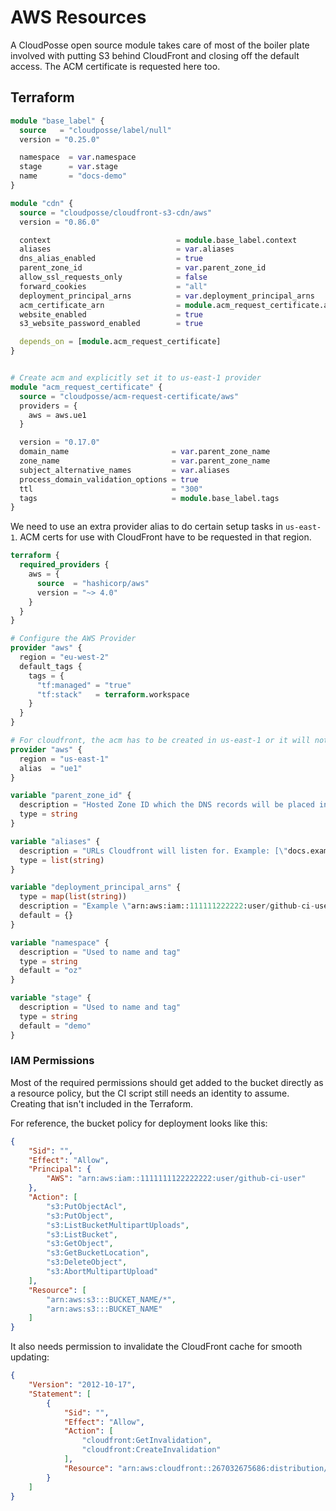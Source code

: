 # AWS Resources

A CloudPosse open source module takes care of most of the boiler plate involved with putting S3 behind CloudFront and closing off the default access. The ACM certificate is requested here too.

## Terraform 

``` terraform title="main.tf" linenums="1"
module "base_label" {
  source   = "cloudposse/label/null"
  version = "0.25.0"

  namespace  = var.namespace
  stage      = var.stage
  name       = "docs-demo"
}

module "cdn" {
  source = "cloudposse/cloudfront-s3-cdn/aws"
  version = "0.86.0"

  context                            = module.base_label.context
  aliases                            = var.aliases
  dns_alias_enabled                  = true
  parent_zone_id                     = var.parent_zone_id
  allow_ssl_requests_only            = false
  forward_cookies                    = "all"
  deployment_principal_arns          = var.deployment_principal_arns
  acm_certificate_arn                = module.acm_request_certificate.arn
  website_enabled                    = true
  s3_website_password_enabled        = true

  depends_on = [module.acm_request_certificate]
}


# Create acm and explicitly set it to us-east-1 provider
module "acm_request_certificate" {
  source = "cloudposse/acm-request-certificate/aws"
  providers = {
    aws = aws.ue1
  }

  version = "0.17.0"
  domain_name                       = var.parent_zone_name
  zone_name                         = var.parent_zone_name
  subject_alternative_names         = var.aliases
  process_domain_validation_options = true
  ttl                               = "300"
  tags                              = module.base_label.tags
}
```


We need to use an extra provider alias to do certain setup tasks in `us-east-1`. ACM certs for use with CloudFront have to be requested in that region. 

```terraform title="provider.tf" linenums="1"
terraform {
  required_providers {
    aws = {
      source  = "hashicorp/aws"
      version = "~> 4.0"
    }
  }
}

# Configure the AWS Provider
provider "aws" {
  region = "eu-west-2"
  default_tags {
    tags = {
      "tf:managed" = "true"
      "tf:stack"   = terraform.workspace
    }
  }
}

# For cloudfront, the acm has to be created in us-east-1 or it will not work
provider "aws" {
  region = "us-east-1"
  alias  = "ue1"
}
```


```terraform title="variables.tf" linenums="1"
variable "parent_zone_id" {
  description = "Hosted Zone ID which the DNS records will be placed in"
  type = string
}

variable "aliases" {
  description = "URLs Cloudfront will listen for. Example: [\"docs.example.com\"]"
  type = list(string)
}

variable "deployment_principal_arns" {
  type = map(list(string))
  description = "Example \"arn:aws:iam::111111222222:user/github-ci-user\" = [\"prefix1\"]"
  default = {} 
}

variable "namespace" {
  description = "Used to name and tag"
  type = string
  default = "oz"
}

variable "stage" {
  description = "Used to name and tag"
  type = string
  default = "demo"
}
```

### IAM Permissions 

Most of the required permissions should get added to the bucket directly as a resource policy, but the CI script still needs an identity to assume. Creating that isn't included in the Terraform.

For reference, the bucket policy for deployment looks like this: 

```json linenums="1"
{
    "Sid": "",
    "Effect": "Allow",
    "Principal": {
        "AWS": "arn:aws:iam::1111111122222222:user/github-ci-user"
    },
    "Action": [
        "s3:PutObjectAcl",
        "s3:PutObject",
        "s3:ListBucketMultipartUploads",
        "s3:ListBucket",
        "s3:GetObject",
        "s3:GetBucketLocation",
        "s3:DeleteObject",
        "s3:AbortMultipartUpload"
    ],
    "Resource": [
        "arn:aws:s3:::BUCKET_NAME/*",
        "arn:aws:s3:::BUCKET_NAME"
    ]
}
```

It also needs permission to invalidate the CloudFront cache for smooth updating:

```json linenums="1"
{
    "Version": "2012-10-17",
    "Statement": [
        {
            "Sid": "",
            "Effect": "Allow",
            "Action": [
                "cloudfront:GetInvalidation",
                "cloudfront:CreateInvalidation"
            ],
            "Resource": "arn:aws:cloudfront::267032675686:distribution/E288GHX"
        }
    ]
}
```